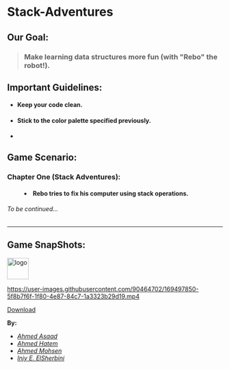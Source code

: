# Stack-Adventures 

## Our Goal:
>### Make learning data structures more fun (with "Rebo" the robot!).

## Important Guidelines:

+ #### Keep your code clean.
+ #### Stick to the color palette specified previously.
+ 

## Game Scenario:
<dl>
  <h3><dt>Chapter One (Stack Adventures):</dt></h3>
  <h4><dd><li>Rebo tries to fix his computer using stack operations.</li></dd></h4>
</dl>

###### <em>To be continued...</em>
---

## Game SnapShots:

 <img width="50" height="50" alt="logo" src="https://user-images.githubusercontent.com/90464702/169497336-82aded02-f0db-4015-bcb5-7b3059202af6.png">
 
https://user-images.githubusercontent.com/90464702/169497850-5f8b7f6f-1f80-4e87-84c7-1a3323b29d19.mp4


<a href="https://drive.google.com/file/d/1zdbi41zzGWbNgUjSWQ-Slqvkz5XF-eA8/view?usp=sharing"> Download </a>
 
<b>By:</b>
<ul>
<li><em><a href="https://github.com/AhmedAsaad72">Ahmed Asaad</a></em></li>
<li><em><a href="https://github.com/A7madhatem">Ahmed Hatem</a></em></li>
<li><em><a href="https://github.com/PrinceEGY">Ahmed Mohsen</a></em></li>
<li><em><a href="https://github.com/mercury-i">Injy E. ElSherbini</a></em></li>
</ul>
